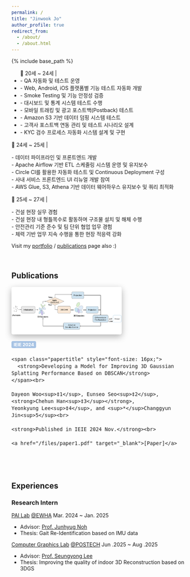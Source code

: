 ```yaml
---
permalink: /
title: "Jinwook Jo"
author_profile: true
redirect_from: 
  - /about/
  - /about.html
---
```


{% include base_path %}

<ul>📌 20세 ~ 24세 | <br />
  <li> - QA 자동화 및 테스트 운영 </li>
  <li> - Web, Android, iOS 플랫폼별 기능 테스트 자동화 개발 </li>
  <li> - Smoke Testing 및 기능 안정성 검증 </li>
  <li> - 대시보드 및 통계 시스템 테스트 수행 </li>
  <li> - 모바일 트래킹 및 광고 포스트백(Postback) 테스트 </li>
  <li> - Amazon S3 기반 데이터 덤핑 시스템 테스트 </li>
  <li> - 고객사 포스트백 연동 관리 및 테스트 시나리오 설계 </li>
  <li> - KYC 검수 프로세스 자동화 시스템 설계 및 구현 </li>
</ul>  
📌 24세 ~ 25세 |  <p />
  - 데이터 파이프라인 및 프론트엔드 개발 <br />
  - Apache Airflow 기반 ETL 스케줄링 시스템 운영 및 유지보수 <br />
  - Circle CI를 활용한 자동화 테스트 및 Continuous Deployment 구성 <br />
  - 사내 서비스 프론트엔드 UI 리뉴얼 개발 참여 <br />
  - AWS Glue, S3, Athena 기반 데이터 웨어하우스 유지보수 및 쿼리 최적화 <p>
📌 25세 ~ 27세 |  <p />
  - 건설 현장 실무 경험 <br />
  - 건설 현장 내 형틀목수로 활동하며 구조물 설치 및 해체 수행 <br />
  - 안전관리 기준 준수 및 팀 단위 협업 업무 경험 <br />
  - 체력 기반 업무 지속 수행을 통한 현장 적응력 강화 <br />

<!-- <p align="center">
  <a href="mailto:chehunhan16@gmail.com">E-mail</a> |
  <a href="/files/cv_0803.pdf" target="_blank">CV</a> |
  <a href="https://github.com/chehun16">Github</a>
</p> -->

Visit my [portfolio](https://chehun16.github.io/portfolio/) / [publications](https://chehun16.github.io/publications/) page also :)

<br>


Publications
------

<div style="display: flex; flex-wrap: wrap; gap: 16px; align-items: center; margin-bottom: 32px;">
  <img src="/images/3dgs_1.png" alt="3dgs"
     style="width: 300px; max-width: 100%; object-fit: cover;
            border-radius: 5px; flex-shrink: 0;
            box-shadow: 0 6px 18px rgba(0, 0, 0, 0.3);">

  <div style="font-size: 16px; min-width: 200px; flex: 1;">
    <div style="background-color: #a7c3e4ff; color: white; font-size: 12px; font-weight: bold;
                padding: 2px 6px; border-radius: 4px; display: inline-block; margin-bottom: 4px;">
      IEIE 2024
    </div><br>
    
    <span class="papertitle" style="font-size: 16px;">
      <strong>Developing a Model for Improving 3D Gaussian Splatting Performance Based on DBSCAN</strong>
    </span><br>
    
    Dayeon Woo<sup>‡1</sup>, Eunseo Seo<sup>‡2</sup>, <strong>Chehun Han<sup>‡3</sup></strong>, 
    Yeonkyung Lee<sup>‡4</sup>, and <sup>*</sup>Changgyun Jin<sup>5</sup><br>
    
    <strong>Published in IEIE 2024 Nov.</strong><br>
    
    <a href="/files/paper1.pdf" target="_blank">[Paper]</a>
  </div>
</div>

<br>

Experiences
------

### Research Intern

[PAI Lab](https://pai.ewha.ac.kr/) [@EWHA](https://www.ewha.ac.kr/ewha/index.do) Mar. 2024 ~ Jan. 2025
- Advisor: [Prof. Junhyug Noh](https://junhyug.github.io/)
- Thesis: Gait Re-Identification based on IMU data

[Computer Graphics Lab](https://cg.postech.ac.kr/) [@POSTECH](https://postech.ac.kr/kor/index.do) Jun .2025 ~ Aug .2025
- Advisor: [Prof. Seungyong Lee](https://cg.postech.ac.kr/leesy/)
- Thesis: Improving the quality of indoor 3D Reconstruction based on 3DGS

<br>


<!-- ### <a href="https://deepdaiv.oopy.io/" style="color: #264a8e; text-decoration: none;">**deepdaiv**</a> 
Apr. 2023 ~ Feb. 2025
- '23s Data Analysis
- '23f Audio
- ‘24w Audio
- ‘24s Deep Learning Architecture
- '24f Self driving -->

